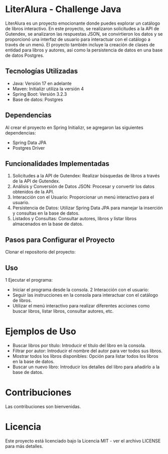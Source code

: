 # LiterAlura - Challenge Java
LiterAlura es un proyecto emocionante donde puedes explorar un catálogo de libros interactivo. 
En este proyecto, se realizaron solicitudes a la API de Gutendex, se analizaron las respuestas JSON, 
se convirtieron los datos y se proporcionó una interfaz de usuario para interactuar con el catálogo a través de un menú. 
El proyecto también incluye la creación de clases de entidad para libros y autores, así como la persistencia de datos en una base de datos Postgres.

## Tecnologías Utilizadas
* Java: Versión 17 en adelante
* Maven: Initializr utiliza la versión 4
* Spring Boot: Versión 3.2.3
* Base de datos: Postgres
  
## Dependencias
Al crear el proyecto en Spring Initializr, se agregaron las siguientes dependencias:
* Spring Data JPA
* Postgres Driver
  
## Funcionalidades Implementadas
1. Solicitudes a la API de Gutendex: Realizar búsquedas de libros a través de la API de Gutendex.
2. Análisis y Conversión de Datos JSON: Procesar y convertir los datos obtenidos de la API.
3. Interacción con el Usuario: Proporcionar un menú interactivo para el usuario.
4. Persistencia de Datos: Utilizar Spring Data JPA para manejar la inserción y consultas en la base de datos.
5. Listados y Consultas: Consultar autores, libros y listar libros almacenados en la base de datos.

## Pasos para Configurar el Proyecto
Clonar el repositorio del proyecto:

## Uso
1 Ejecutar el programa:
  * Iniciar el programa desde la consola.
2 Interacción con el usuario:
  * Seguir las instrucciones en la consola para interactuar con el catálogo de libros.
  * Utilizar el menú interactivo para realizar diferentes acciones como buscar libros, listar libros, consultar autores, etc.

# Ejemplos de Uso
* Buscar libros por título: Introducir el título del libro en la consola.
* Filtrar por autor: Introducir el nombre del autor para ver todos sus libros.
* Mostrar todos los libros disponibles: Opción para listar todos los libros en la base de datos.
* Buscar un nuevo libro: Introducir los detalles del libro para añadirlo a la base de datos.

# Contribuciones
Las contribuciones son bienvenidas. 

# Licencia
Este proyecto está licenciado bajo la Licencia MIT - ver el archivo LICENSE para más detalles.
